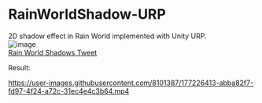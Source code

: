 # RainWorldShadow-URP
2D shadow effect in Rain World implemented with Unity URP.  
![image](https://user-images.githubusercontent.com/8101387/177226399-7486702d-f5a2-40fe-b430-dad27ed3056f.png)  
[Rain World Shadows Tweet](https://twitter.com/joar_lj/status/1525445116789497856?t=E0TvPUclpmWs7LO9pV-xhQ&amp;s=19)

Result:

https://user-images.githubusercontent.com/8101387/177226413-abba82f7-fd97-4f24-a72c-31ec4e4c3b64.mp4

